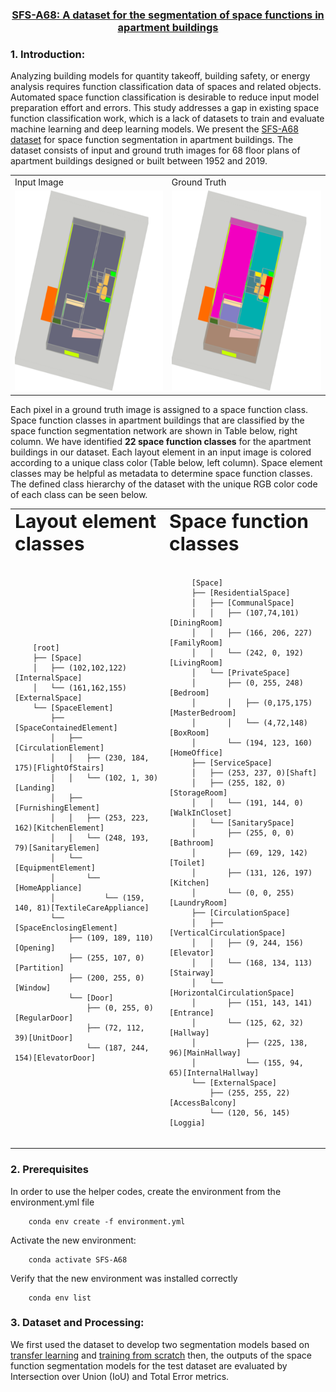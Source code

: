 <div align="center">
  
### [SFS-A68: A dataset for the segmentation of space functions in apartment buildings](https://doi.org/10.7146/aul.455.c222)
  
</div>

### 1. Introduction:

Analyzing building models for quantity takeoff, building safety, or energy analysis requires function classification data of spaces and related objects. Automated space function classification is desirable to reduce input model preparation effort and errors. This study addresses a gap in existing space function classification work, which is a lack of datasets to train and evaluate machine learning and deep learning models. We present the [SFS-A68 dataset](https://zenodo.org/record/6426871) for space function segmentation in apartment buildings. The dataset consists of input and ground truth images for 68 floor plans of apartment buildings designed or built between 1952 and 2019. 




<table align="center">
  <tr>
     <td>Input Image</td>
     <td>Ground Truth</td>
  </tr>
  <tr>
    <td><img src="./data/0030/input/0030_input.png" width=320 height=320></td>
    <td><img src="./data/0030/ground_truth/0030_ground_truth.png" width=320 height=320></td>
  </tr>
 </table>


Each pixel in a ground truth image is assigned to a space function class. Space function classes in apartment buildings that are classified by the space function segmentation network are shown in Table below, right column.  We have identified **22 space function classes** for the apartment buildings in our dataset. Each layout element in an input image is colored according to a unique class color (Table below, left column). Space element classes may be helpful as metadata to determine space function classes. The defined class hierarchy of the dataset with the unique RGB color code  of each class can be seen below.

<table border="0" align="center"  width="50" >
 <tr>
    <td><b style="font-size:30px">Layout element classes</b></td>
    <td><b style="font-size:30px">Space function classes</b></td>
 </tr>
 <tr >
  <td>
   <pre ><code class="lang-txt" >
    [root]
    ├── [Space]
    │   ├── (102,102,122)[InternalSpace]
    │   └── (161,162,155)[ExternalSpace]
    └── [SpaceElement]
        ├── [SpaceContainedElement]
        │   ├── [CirculationElement]
        │   │   ├── (230, 184, 175)[FlightOfStairs]
        │   │   └── (102, 1, 30)[Landing]
        │   ├── [FurnishingElement]
        │   │   ├── (253, 223, 162)[KitchenElement]
        │   │   └── (248, 193, 79)[SanitaryElemen]
        │   └── [EquipmentElement]
        │       └── [HomeAppliance]
        │           └── (159, 140, 81)[TextileCareAppliance]
        └── [SpaceEnclosingElement]
            ├── (109, 189, 110)[Opening]
            ├── (255, 107, 0)[Partition]
            ├── (200, 255, 0)[Window]
            └── [Door]
                ├── (0, 255, 0)[RegularDoor]
                ├── (72, 112, 39)[UnitDoor]
                └── (187, 244, 154)[ElevatorDoor]
      </code></pre>
    </td>
    <td>
     <pre><code class="lang-txt" width="50">
     [Space]
     ├── [ResidentialSpace]
     │   ├── [CommunalSpace]
     │   │   ├── (107,74,101)[DiningRoom]
     │   │   ├── (166, 206, 227)[FamilyRoom]
     │   │   └── (242, 0, 192)[LivingRoom]
     │   └── [PrivateSpace]
     │       ├── (0, 255, 248)[Bedroom]
     │       │   ├── (0,175,175)[MasterBedroom]
     │       │   └── (4,72,148)[BoxRoom]
     │       └── (194, 123, 160)[HomeOffice]
     ├── [ServiceSpace]
     │   ├── (253, 237, 0)[Shaft]
     │   ├── (255, 182, 0)[StorageRoom]
     │   │   └── (191, 144, 0)[WalkInCloset]
     │   └── [SanitarySpace]
     │       ├── (255, 0, 0)[Bathroom]
     │       ├── (69, 129, 142)[Toilet]
     │       ├── (131, 126, 197)[Kitchen]
     │       └── (0, 0, 255)[LaundryRoom]
     ├── [CirculationSpace]
     │   ├── [VerticalCirculationSpace]
     │   │   ├── (9, 244, 156)[Elevator]
     │   │   └── (168, 134, 113)[Stairway]
     │   └── [HorizontalCirculationSpace]
     │       ├── (151, 143, 141)[Entrance]
     │       └── (125, 62, 32)[Hallway]
     │           ├── (225, 138, 96)[MainHallway]
     │           └── (155, 94, 65)[InternalHallway]
     └── [ExternalSpace]
         ├── (255, 255, 22)[AccessBalcony]
         └── (120, 56, 145)[Loggia]
   </code></pre>
  </td>
 </tr>
</table>

### 2. Prerequisites
In order to use the helper codes, create the environment from the environment.yml file  

        conda env create -f environment.yml

Activate the new environment: 

        conda activate SFS-A68
        
Verify that the new environment was installed correctly

        conda env list
        
### 3. Dataset and Processing:


We first used the dataset to develop two segmentation models based on [transfer learning](https://github.com/A2Amir/SFS-A68/blob/main/VGG16%20U-Net%20(Transfer%20Learning).ipynb) and [training from scratch](https://github.com/A2Amir/SFS-A68/blob/main/Training%20U-Net%20From%20Scratch.ipynb) then, the outputs of the space function segmentation models for the test dataset are evaluated by Intersection over Union (IoU) and Total Error metrics. 

